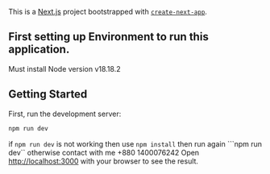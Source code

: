 This is a [Next.js](https://nextjs.org/) project bootstrapped with [`create-next-app`](https://github.com/vercel/next.js/tree/canary/packages/create-next-app).
## First setting up Environment to run this application.
Must install Node version v18.18.2

## Getting Started

First, run the development server:

```bash
npm run dev
```
if ```npm run dev``` is not working then use ```npm install``` then run again ```npm run dev`` otherwise contact with me +880 1400076242 
Open [http://localhost:3000](http://localhost:3000) with your browser to see the result.


